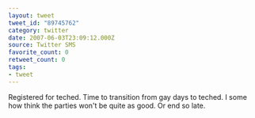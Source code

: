 ```yaml
---
layout: tweet
tweet_id: "89745762"
category: twitter
date: 2007-06-03T23:09:12.000Z
source: Twitter SMS
favorite_count: 0
retweet_count: 0
tags:
- tweet
---
```


Registered for teched. Time to transition from gay days to teched. I some how think the parties won't be quite as good. Or end so late.
